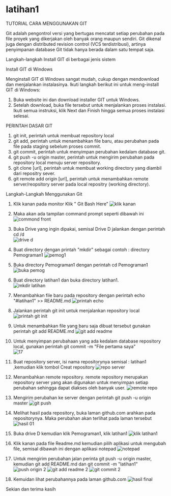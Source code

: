 # latihan1

TUTORIAL CARA MENGGUNAKAN GIT

Git adalah pengontrol versi yang bertugas mencatat setiap perubahan pada file proyek yang dikerjakan oleh banyak orang maupun sendiri. Git dikenal juga dengan distributed revision control (VCS terdistribusi), artinya penyimpanan database Git tidak hanya berada dalam satu tempat saja.

Langkah-langkah Install GIT di berbagai jenis sistem

Install GIT di Windows

Menginstall GIT di Windows sangat mudah, cukup dengan mendownload dan menjalankan instalasinya. Ikuti langkah berikut ini untuk meng-install GIT di Windows:

1. Buka website ini dan download installer GIT untuk Windows.
2. Setelah download, buka file tersebut untuk menjalankan proses instalasi. Ikuti semua instruksi, klik Next dan Finish hingga semua  proses instalasi selesai.

PERINTAH DASAR GIT

1. git init, perintah untuk membuat repository local
2. git add, perintah untuk menambahkan file baru, atau perubahan pada file pada staging sebelum proses commit.
3. git commit, perintah untuk menyimpan perubahan kedalam database git.
4. git push -u origin master, perintah untuk mengirim perubahan pada repository local menuju server repository.
5. git clone [url], perintah untuk membuat working directory yang diambil dari repositry sever.
6. git remote add origin [url], perintah untuk menambahkan remote server/reopsitory server pada local repositry (working directory).

Langkah-Langkah Menggunakan Git

1. Klik kanan pada monitor Klik " Git Bash Here"
![klik kanan](https://user-images.githubusercontent.com/46584235/51678735-af59b180-200f-11e9-86f2-377378e3ddbd.jpeg)

2. Maka akan ada tampilan command prompt seperti dibawah ini                                     
![commond front](https://user-images.githubusercontent.com/46584235/51678746-b7195600-200f-11e9-908c-050b95711a54.jpeg)

3. Buka Drive yang ingin dipakai, semisal Drive D  jalankan dengan perintah cd /d                       
![drive d](https://user-images.githubusercontent.com/46584235/51678761-c1d3eb00-200f-11e9-8a81-0dd9ed5e7429.jpeg)

4. Buat directory dengan printah "mkdir" sebagai contoh : directory Pemograman1 
![pemog1](https://user-images.githubusercontent.com/46584235/51678781-d31cf780-200f-11e9-824b-7e3b9a389506.jpeg)

5. Buka directory Pemograman1 dengan perintah cd Pemograman1                            
![buka pemog](https://user-images.githubusercontent.com/46584235/51678794-db753280-200f-11e9-9f2d-ede68e191ddd.jpeg)

6. Buat directory latihan1 dan buka directory latihan1.                         
![mkdir latihan](https://user-images.githubusercontent.com/46584235/51678808-e203aa00-200f-11e9-8f02-088734603990.jpeg)

7. Menambahkan file baru pada repository dengan perintah echo "#latihan1" >> README.md
![printah echo](https://user-images.githubusercontent.com/46584235/51678856-f47de380-200f-11e9-9479-df02b09770bc.jpeg)

8. Jalankan perintah git init untuk menjalankan repository local
![printah git init](https://user-images.githubusercontent.com/46584235/51678876-ff387880-200f-11e9-9655-fd106724468f.jpeg)

9. Untuk menambahkan file yang baru saja dibuat tersebut gunakan perintah git add README.md
![git add readme](https://user-images.githubusercontent.com/46584235/51678898-0cedfe00-2010-11e9-8e36-fe43769a7a7e.jpeg)

10. Untuk menyimpan perubahaan yang ada kedalam database repository local, gunakan perintah git commit -m "File pertama saya"     
![17](https://user-images.githubusercontent.com/46584235/51680875-8f2cf100-2015-11e9-8b74-aac226788a78.jpeg)

11. Buat repository server, isi nama repositorynya semisal : latihan1 ,kemudian klik tombol Creat repository
![repo server](https://user-images.githubusercontent.com/46584235/51678919-1a0aed00-2010-11e9-803f-b7c639ad2925.jpeg)

12. Menambahkan remote repository. remote repository merupakan repository server yang akan digunakan untuk menyimpan setiap perubahan  sehingga dapat diakses oleh banyak user.
![remote repo](https://user-images.githubusercontent.com/46584235/51678946-298a3600-2010-11e9-8f32-de6c7dd3c61c.jpeg)

13. Mengirim perubahan ke server dengan perintah git push -u origin master 
![git push](https://user-images.githubusercontent.com/46584235/51678958-3149da80-2010-11e9-8bbc-5737a16d1f7e.jpeg)

14. Melihat hasil pada repository, buka laman github.com arahkan pada repositorynya. Maka perubahan akan terlihat pada laman tersebut   
![hasil 01](https://user-images.githubusercontent.com/46584235/51678981-3f97f680-2010-11e9-99c1-b5199fe5d0a8.jpeg)

15. Buka drive D kemudian klik Pemograman1, klik latihan1
![klik latihan1](https://user-images.githubusercontent.com/46584235/51680812-5a209e80-2015-11e9-915e-26f8aaa380d8.jpeg)

16. Klik kanan pada file Readme.md kemudian pilih aplikasi untuk mengubah file, semisal dibawah ini dengan aplikasi notepad
![notepad](https://user-images.githubusercontent.com/46584235/51679023-60604c00-2010-11e9-8b79-617805ea0c72.jpg)

17. Untuk mengirim perubahan jalan perinta git push -u origin master, kemudian git add README.md dan git commit -m "latihan1"   
![push origin 2](https://user-images.githubusercontent.com/46584235/51679040-6eae6800-2010-11e9-834c-6773b7f17200.jpg)
![git add readme 2](https://user-images.githubusercontent.com/46584235/51679053-753cdf80-2010-11e9-9f76-36e4ac970623.jpg)
![git commit 2](https://user-images.githubusercontent.com/46584235/51679070-7e2db100-2010-11e9-8bd4-fd927dc185c3.jpg)
18. Kemuidan lihat perubahannya pada laman github.com 
![hasil final](https://user-images.githubusercontent.com/46584235/51679084-85ed5580-2010-11e9-9caf-4fe414e97cf8.jpg)

 Sekian dan terima kasih 
